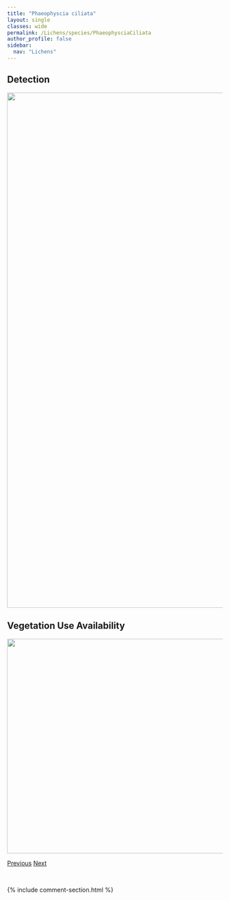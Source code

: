 ```yaml
---
title: "Phaeophyscia ciliata"
layout: single
classes: wide
permalink: /Lichens/species/PhaeophysciaCiliata
author_profile: false
sidebar:
  nav: "Lichens"
---
```


<h2>Detection</h2>

<a href="https://drive.google.com/uc?export=view&id=1un0EyUfrcM4J8ufFWV7itjY39daMoH_I">
<img src="https://drive.google.com/uc?export=view&id=1un0EyUfrcM4J8ufFWV7itjY39daMoH_I" height = "1200" width = "800">
</a>


<h2>Vegetation Use Availability</h2>

<a href="https://drive.google.com/uc?export=view&id=1uNJXjKjADA9GP4bNoVruy8O61JFjKxvS">
<img src="https://drive.google.com/uc?export=view&id=1uNJXjKjADA9GP4bNoVruy8O61JFjKxvS" height = "500" width = "1000">
</a>


<a href="/DevelopmentWebsite/Lichens/species/PhaeophysciaCfHispidula" class="pagination--pager" title="Phaeophyscia cf. hispidula">Previous</a> <a href="/DevelopmentWebsite/Lichens/species/PhaeophysciaConstipata" class="pagination--pager" title="Phaeophyscia constipata">Next</a>

<p>&nbsp;</p>

{% include comment-section.html %}
